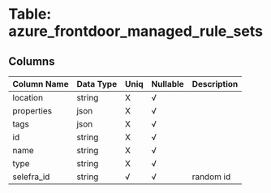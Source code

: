 # Table: azure_frontdoor_managed_rule_sets

## Columns 

|  Column Name   |  Data Type  | Uniq | Nullable | Description | 
|  ----  | ----  | ----  | ----  | ---- | 
| location | string | X | √ |  | 
| properties | json | X | √ |  | 
| tags | json | X | √ |  | 
| id | string | X | √ |  | 
| name | string | X | √ |  | 
| type | string | X | √ |  | 
| selefra_id | string | √ | √ | random id | 


